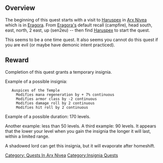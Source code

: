 ## Overview

The beginning of this quest starts with a visit to
[Haruspex](Haruspex "wikilink") in [Arx
Nivea](:Category:Arx_Nivea.md "wikilink") which is in
[Eragora](:Category:Eragora.md "wikilink"). From
[Eragora's](:Category:Eragora.md "wikilink") default recall (campfire),
head south, east, north, 2 east, up (sen2eu) -- then find
[Haruspex](Haruspex "wikilink") to start the quest.

This seems to be a one time quest. It also seems you cannot do this
quest if you are evil (or maybe have demonic intent practiced).

## Reward

Completion of this quest grants a temporary insignia.

Example of a possible insignia:

`   Auspices of the Temple`  
`     Modifies mana regeneration by + 7% continuous`  
`     Modifies armor class by -2 continuous`  
`     Modifies damage roll by 2 continuous`  
`     Modifies hit roll by 2 continuous`

Example of a possible duration: 170 levels.

Another example: less than 50 levels. A third example: 90 levels. It
appears that the lower your level when you gain the insignia the longer
it will last, within a limited range.

A shadowed lord can get this insignia, but it will evaporate after
homeshift.

[Category: Quests In Arx
Nivea](Category:_Quests_In_Arx_Nivea "wikilink") [Category:Insignia
Quests](Category:Insignia_Quests "wikilink")
